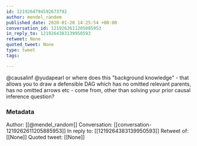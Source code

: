 ```yaml
---
id: 1219264794592673792
author: mendel_random
published_date: 2020-01-20 14:25:54 +00:00
conversation_id: 1219262611205885953
in_reply_to: 1219264383139950593
retweet: None
quoted_tweet: None
type: tweet
tags:

---
```


@causalinf @yudapearl or where does this "background knowledge" - that allows you to draw a defensible DAG which has no omitted relevant parents, has no omitted arrows etc - come from, other than solving your prior causal inference question?

### Metadata

Author: [[@mendel_random]]
Conversation: [[conversation-1219262611205885953]]
In reply to: [[1219264383139950593]]
Retweet of: [[None]]
Quoted tweet: [[None]]
